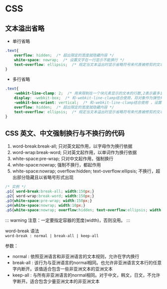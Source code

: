 # CSS

## 文本溢出省略

* 单行省略

```css
.text{
    overflow: hidden;  /* 超出限定的宽度就隐藏内容 */
    white-space: nowrap;  /* 设置文字在一行显示不能换行 */
    text-overflow: ellipsis;  /* 规定当文本溢出时显示省略符号来代表被修剪的文本 */
}
```

* 多行省略

```css
.text{
    -webkit-line-clamp: 2;  /* 用来限制在一个块元素显示的文本的行数,2表示最多显示2行。 为了实现该效果，它需要组合其他的WebKit属性 */
    display: -webkit-box;  /* 和-webkit-line-clamp结合使用，将对象作为弹性伸缩盒子模型显示 */
    -webkit-box-orient: vertical;  /* 和-webkit-line-clamp结合使用 ，设置或检索伸缩盒对象的子元素的排列方式  */
    overflow: hidden;  /* 超出限定的宽度就隐藏内容 */
    text-overflow: ellipsis;  /* 规定当文本溢出时显示省略符号来代表被修剪的文本 */
}
```

## CSS 英文、中文强制换行与不换行的代码

1. word-break:break-all; 只对英文起作用，以字母作为换行依据
2. word-wrap:break-word; 只对英文起作用，以单词作为换行依据
3. white-space:pre-wrap; 只对中文起作用，强制换行
4. white-space:nowrap; 强制不换行，都起作用
5. white-space:nowrap; overflow:hidden; text-overflow:ellipsis; 不换行，超出部分隐藏且以省略号形式出现

```css
/* 实例 */
.p1{ word-break:break-all; width:150px;}
.p2{ word-wrap:break-word; width:150px;}
.p3{white-space:pre-wrap; width:150px;}
.p4{white-space:nowrap; width:10px;}
.p5{white-space:nowrap; overflow:hidden; text-overflow:ellipsis; width:100px;}
```

::: warning
注意：一定要指定容器的宽度(width)，否则没用。
:::

word-break 语法  
`word-break : normal | break-all | keep-all`  

参数：

* normal : 依照亚洲语言和非亚洲语言的文本规则，允许在字内换行
* break-all : 该行为与亚洲语言的normal相同。也允许非亚洲语言文本行的任意字内断开。该值适合包含一些非亚洲文本的亚洲文本
* keep-all : 与所有非亚洲语言的normal相同。对于中文，韩文，日文，不允许字断开。适合包含少量亚洲文本的非亚洲文本
